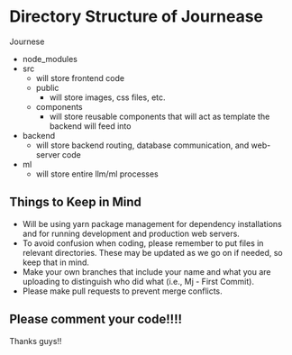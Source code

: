 # Directory Structure of Journease

Journese
- node_modules
- src
  - will store frontend code
  - public
    - will store images, css files, etc.
  - components
    - will store reusable components that will act as template the backend will feed into
- backend
  - will store backend routing, database communication, and web-server code
- ml
  - will store entire llm/ml processes

## Things to Keep in Mind

- Will be using yarn package management for dependency installations and for running development and production web servers.
- To avoid confusion when coding, please remember to put files in relevant directories. These may be updated as we go on if needed, so keep that in mind.
- Make your own branches that include your name and what you are uploading to distinguish who did what (i.e., Mj - First Commit).
- Please make pull requests to prevent merge conflicts.
## Please comment your code!!!!
Thanks guys!!

